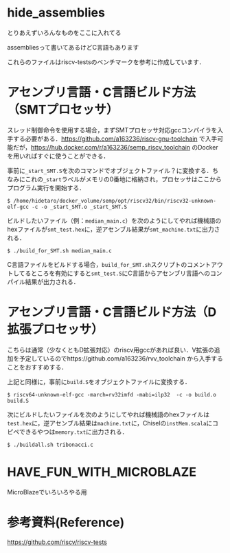 # hide_assemblies
とりあえずいろんなものをここに入れてる

assembliesって書いてあるけどC言語もあります

これらのファイルはriscv-testsのベンチマークを参考に作成しています．

# アセンブリ言語・C言語ビルド方法（SMTプロセッサ）
スレッド制御命令を使用する場合，まずSMTプロセッサ対応gccコンパイラを入手する必要がある．https://github.com/a163236/riscv-gnu-toolchain で入手可能だが，https://hub.docker.com/r/a163236/semp_riscv_toolchain のDockerを用いればすぐに使うことができる．

事前に`_start_SMT.S`を次のコマンドでオブジェクトファイル？に変換する．ちなみにこれの`_start`ラベルがメモリの0番地に格納され，プロセッサはここからプログラム実行を開始する．
```
$ /home/hidetaro/docker_volume/semp/opt/riscv32/bin/riscv32-unknown-elf-gcc -c -o _start_SMT.o _start_SMT.S
```
ビルドしたいファイル（例：`median_main.c`）を次のようにしてやれば機械語のhexファイルが`smt_test.hex`に，逆アセンブル結果が`smt_machine.txt`に出力される．
```
$ ./build_for_SMT.sh median_main.c
```
C言語ファイルをビルドする場合，`build_for_SMT.sh`スクリプトのコメントアウトしてるところを有効にすると`smt_test.S`にC言語からアセンブリ言語へのコンパイル結果が出力される．

# アセンブリ言語・C言語ビルド方法（D拡張プロセッサ）
こちらは通常（少なくともD拡張対応）のriscv用gccがあれば良い．V拡張の追加を予定しているのでhttps://github.com/a163236/rvv_toolchain から入手することをおすすめする．

上記と同様に，事前に`build.S`をオブジェクトファイルに変換する．
```
$ riscv64-unknown-elf-gcc -march=rv32imfd -mabi=ilp32  -c -o build.o build.S
```
次にビルドしたいファイルを次のようにしてやれば機械語のhexファイルは`test.hex`に，逆アセンブル結果は`machine.txt`に，Chiselの`instMem.scala`にコピペできるやつは`memory.txt`に出力される．
```
$ ./buildall.sh tribonacci.c
```

# HAVE_FUN_WITH_MICROBLAZE
MicroBlazeでいろいろやる用

# 参考資料(Reference)

https://github.com/riscv/riscv-tests